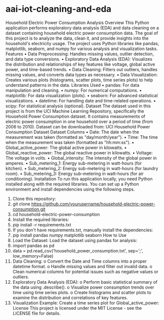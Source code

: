 # aai-iot-cleaning-and-eda
Household Electric Power Consumption Analysis
Overview
This Python application performs exploratory data analysis (EDA) and data cleaning on a dataset containing household electric power consumption data. The goal of this project is to analyze the data, clean it, and provide insights into the household's electricity usage. The project uses Python libraries like pandas, matplotlib, seaborn, and numpy for various analysis and visualization tasks.
Features
•	Data Preprocessing: Handles missing values, outlier detection, and data type conversions.
•	Exploratory Data Analysis (EDA): Visualizes the distribution and relationships of key features like voltage, global active power, and time-based trends.
•	Data Cleaning: Filters out outliers, handles missing values, and converts data types as necessary.
•	Data Visualization: Creates various plots (histograms, scatter plots, time series plots) to help understand patterns in the data.
Libraries Used
•	pandas: For data manipulation and cleaning.
•	numpy: For numerical computations.
•	matplotlib: For data visualization (plots).
•	seaborn: For advanced statistical visualizations.
•	datetime: For handling date and time-related operations.
•	scipy: For statistical analysis (optional).
Dataset
The dataset used in this project is from the UCI Machine Learning Repository, specifically the Household Power Consumption dataset. It contains measurements of electric power consumption in one household over a period of time (from 2006 to 2010).
Dataset can be downloaded from:
UCI Household Power Consumption Dataset
Dataset Columns
•	Date: The date when the measurement was taken (formatted as "day/month/year").
•	Time: The time when the measurement was taken (formatted as "hh:mm:ss").
•	Global_active_power: The global active power in kilowatts.
•	Global_reactive_power: The global reactive power in kilowatts.
•	Voltage: The voltage in volts.
•	Global_intensity: The intensity of the global power in amperes.
•	Sub_metering_1: Energy sub-metering in watt-hours (for kitchen).
•	Sub_metering_2: Energy sub-metering in watt-hours (for laundry room).
•	Sub_metering_3: Energy sub-metering in watt-hours (for air conditioning).
Installation
To run this application locally, you need Python installed along with the required libraries. You can set up a Python environment and install dependencies using the following steps.
1.	Clone this repository:
2.	git clone https://github.com/yourusername/household-electric-power-consumption.git
3.	cd household-electric-power-consumption
4.	Install the required libraries:
5.	pip install -r requirements.txt
6.	If you don't have requirements.txt, manually install the dependencies:
7.	pip install pandas numpy matplotlib seaborn
How to Use
1.	Load the Dataset: Load the dataset using pandas for analysis:
2.	import pandas as pd
3.	data = pd.read_csv('household_power_consumption.txt', sep=';', low_memory=False)
4.	Data Cleaning:
o	Convert the Date and Time columns into a proper datetime format.
o	Handle missing values and filter out invalid data.
o	Clean numerical columns for potential issues such as negative values or outliers.
5.	Exploratory Data Analysis (EDA):
o	Perform basic statistical summary of the data using .describe().
o	Visualize power consumption trends over time using time series plots.
o	Create histograms and scatter plots to examine the distribution and correlations of key features.
6.	Visualization Example: Create a time series plot for Global_active_power:
License
This project is licensed under the MIT License - see the LICENSE file for details.
